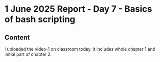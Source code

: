 # 1 June 2025 Report - Day 7 - Basics of bash scripting

## Content

I uploaded the video-1 on classroom today. It includes whole chapter 1 and initial part of chapter 2.